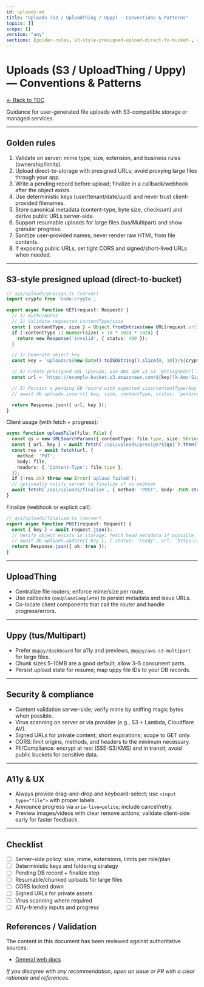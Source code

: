```yaml
---
id: uploads-md
title: "Uploads (S3 / UploadThing / Uppy) — Conventions & Patterns"
topics: []
scope: []
version: "any"
sections: [golden-rules, s3-style-presigned-upload-direct-to-bucket-, uploadthing, uppy-tus-multipart-, security-compliance, a11y-ux, checklist]
---
```

# Uploads (S3 / UploadThing / Uppy) — Conventions & Patterns

[← Back to TOC](./README.md)

Guidance for user-generated file uploads with S3-compatible storage or managed services.

---

## Golden rules

1. Validate on server: mime type, size, extension, and business rules (ownership/limits).
2. Upload direct-to-storage with presigned URLs; avoid proxying large files through your app.
3. Write a pending record before upload; finalize in a callback/webhook after the object exists.
4. Use deterministic keys (user/tenant/date/uuid) and never trust client-provided filenames.
5. Store canonical metadata (content-type, byte size, checksum) and derive public URLs server-side.
6. Support resumable uploads for large files (tus/Multipart) and show granular progress.
7. Sanitize user-provided names; never render raw HTML from file contents.
8. If exposing public URLs, set tight CORS and signed/short-lived URLs when needed.

---

## S3-style presigned upload (direct-to-bucket)

```ts
// api/uploads/presign.ts (server)
import crypto from 'node:crypto';

export async function GET(request: Request) {
  // 1) Authn/Authz
  // 2) Validate requested contentType/size
  const { contentType, size } = Object.fromEntries(new URL(request.url).searchParams);
  if (!contentType || Number(size) > 10 * 1024 * 1024) {
    return new Response('invalid', { status: 400 });
  }

  // 3) Generate object key
  const key = `uploads/${new Date().toISOString().slice(0, 10)}/${crypto.randomUUID()}`;

  // 4) Create presigned URL (pseudo; use AWS SDK v3 S3 `getSignedUrl`)
  const url = `https://example-bucket.s3.amazonaws.com/${key}?X-Amz-Signature=...`;

  // 5) Persist a pending DB record with expected size/contentType/key
  // await db.uploads.insert({ key, size, contentType, status: 'pending', userId })

  return Response.json({ url, key });
}
```

Client usage (with fetch + progress):

```ts
async function uploadFile(file: File) {
  const qs = new URLSearchParams({ contentType: file.type, size: String(file.size) });
  const { url, key } = await fetch(`/api/uploads/presign?${qs}`).then((r) => r.json());
  const res = await fetch(url, {
    method: 'PUT',
    body: file,
    headers: { 'Content-Type': file.type },
  });
  if (!res.ok) throw new Error('upload failed');
  // optionally notify server to finalize if no webhook
  await fetch(`/api/uploads/finalize`, { method: 'POST', body: JSON.stringify({ key }) });
}
```

Finalize (webhook or explicit call):

```ts
// api/uploads/finalize.ts (server)
export async function POST(request: Request) {
  const { key } = await request.json();
  // Verify object exists in storage; fetch head metadata if possible
  // await db.uploads.update({ key }, { status: 'ready', url: `https://cdn.example.com/${key}` })
  return Response.json({ ok: true });
}
```

---

## UploadThing

- Centralize file routers; enforce mime/size per route.
- Use callbacks (`onUploadComplete`) to persist metadata and issue URLs.
- Co-locate client components that call the router and handle progress/errors.

---

## Uppy (tus/Multipart)

- Prefer `@uppy/dashboard` for a11y and previews, `@uppy/aws-s3-multipart` for large files.
- Chunk sizes 5–10MB are a good default; allow 3–5 concurrent parts.
- Persist upload state for resume; map uppy file IDs to your DB records.

---

## Security & compliance

- Content validation server-side; verify mime by sniffing magic bytes when possible.
- Virus scanning on server or via provider (e.g., S3 + Lambda, Cloudflare AV).
- Signed URLs for private content; short expirations; scope to GET only.
- CORS: limit origins, methods, and headers to the minimum necessary.
- PII/Compliance: encrypt at rest (SSE-S3/KMS) and in transit; avoid public buckets for sensitive data.

---

## A11y & UX

- Always provide drag-and-drop and keyboard-select; use `<input type="file">` with proper labels.
- Announce progress via `aria-live=polite`; include cancel/retry.
- Preview images/videos with clear remove actions; validate client-side early for faster feedback.

---

## Checklist

- [ ] Server-side policy: size, mime, extensions, limits per role/plan
- [ ] Deterministic keys and foldering strategy
- [ ] Pending DB record + finalize step
- [ ] Resumable/chunked uploads for large files
- [ ] CORS locked down
- [ ] Signed URLs for private assets
- [ ] Virus scanning where required
- [ ] A11y-friendly inputs and progress

## References / Validation

The content in this document has been reviewed against authoritative sources:
- [General web docs](https://developer.mozilla.org/)

_If you disagree with any recommendation, open an issue or PR with a clear rationale and references._

